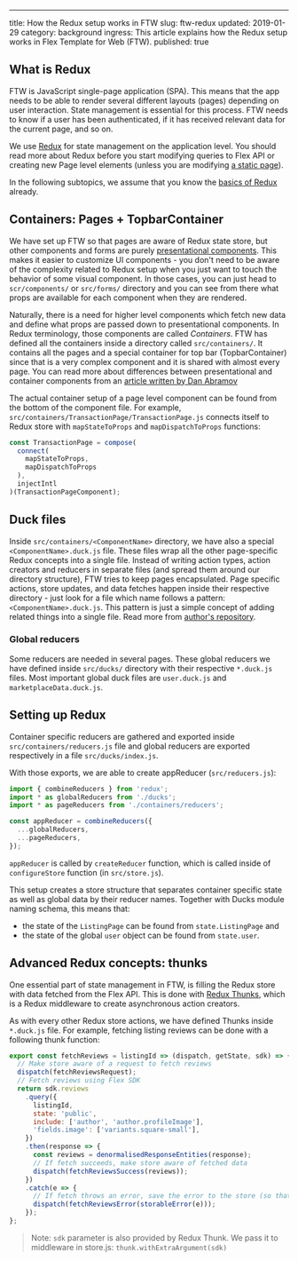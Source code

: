 ---

title: How the Redux setup works in FTW slug: ftw-redux updated:
2019-01-29 category: background ingress: This article explains how the
Redux setup works in Flex Template for Web (FTW). published: true

## What is Redux

FTW is JavaScript single-page application (SPA). This means that the app
needs to be able to render several different layouts (pages) depending
on user interaction. State management is essential for this process. FTW
needs to know if a user has been authenticated, if it has received
relevant data for the current page, and so on.

We use [Redux](https://redux.js.org/introduction) for state management
on the application level. You should read more about Redux before you
start modifying queries to Flex API or creating new Page level elements
(unless you are modifying
[a static page](/guides/how-to-add-static-pages-in-ftw/)).

In the following subtopics, we assume that you know the
[basics of Redux](https://redux.js.org/basics) already.

## Containers: Pages + TopbarContainer

We have set up FTW so that pages are aware of Redux state store, but
other components and forms are purely
[presentational components](https://medium.com/@dan_abramov/smart-and-dumb-components-7ca2f9a7c7d0).
This makes it easier to customize UI components - you don't need to be
aware of the complexity related to Redux setup when you just want to
touch the behavior of some visual component. In those cases, you can
just head to `scr/components/` or `src/forms/` directory and you can see
from there what props are available for each component when they are
rendered.

Naturally, there is a need for higher level components which fetch new
data and define what props are passed down to presentational components.
In Redux terminology, those components are called _Containers_. FTW has
defined all the containers inside a directory called `src/containers/`.
It contains all the pages and a special container for top bar
(TopbarContainer) since that is a very complex component and it is
shared with almost every page. You can read more about differences
between presentational and container components from an
[article written by Dan Abramov](https://medium.com/@dan_abramov/smart-and-dumb-components-7ca2f9a7c7d0)

The actual container setup of a page level component can be found from
the bottom of the component file. For example,
`src/containers/TransactionPage/TransactionPage.js` connects itself to
Redux store with `mapStateToProps` and `mapDispatchToProps` functions:

```js
const TransactionPage = compose(
  connect(
    mapStateToProps,
    mapDispatchToProps
  ),
  injectIntl
)(TransactionPageComponent);
```

## Duck files

Inside `src/containers/<ComponentName>` directory, we have also a
special `<ComponentName>.duck.js` file. These files wrap all the other
page-specific Redux concepts into a single file. Instead of writing
action types, action creators and reducers in separate files (and spread
them around our directory structure), FTW tries to keep pages
encapsulated. Page specific actions, store updates, and data fetches
happen inside their respective directory - just look for a file which
name follows a pattern: `<ComponentName>.duck.js`. This pattern is just
a simple concept of adding related things into a single file. Read more
from
[author's repository](https://github.com/erikras/ducks-modular-redux).

### Global reducers

Some reducers are needed in several pages. These global reducers we have
defined inside `src/ducks/` directory with their respective `*.duck.js`
files. Most important global duck files are `user.duck.js` and
`marketplaceData.duck.js`.

## Setting up Redux

Container specific reducers are gathered and exported inside
`src/containers/reducers.js` file and global reducers are exported
respectively in a file `src/ducks/index.js`.

With those exports, we are able to create appReducer
(`src/reducers.js`):

```js
import { combineReducers } from 'redux';
import * as globalReducers from './ducks';
import * as pageReducers from './containers/reducers';

const appReducer = combineReducers({
  ...globalReducers,
  ...pageReducers,
});
```

`appReducer` is called by `createReducer` function, which is called
inside of `configureStore` function (in `src/store.js`).

This setup creates a store structure that separates container specific
state as well as global data by their reducer names. Together with Ducks
module naming schema, this means that:

- the state of the `ListingPage` can be found from `state.ListingPage`
  and
- the state of the global `user` object can be found from `state.user`.

## Advanced Redux concepts: thunks

One essential part of state management in FTW, is filling the Redux
store with data fetched from the Flex API. This is done with
[Redux Thunks](https://redux.js.org/advanced/asyncactions#async-action-creators),
which is a Redux middleware to create asynchronous action creators.

As with every other Redux store actions, we have defined Thunks inside
`*.duck.js` file. For example, fetching listing reviews can be done with
a following thunk function:

```js
export const fetchReviews = listingId => (dispatch, getState, sdk) => {
  // Make store aware of a request to fetch reviews
  dispatch(fetchReviewsRequest);
  // Fetch reviews using Flex SDK
  return sdk.reviews
    .query({
      listingId,
      state: 'public',
      include: ['author', 'author.profileImage'],
      'fields.image': ['variants.square-small'],
    })
    .then(response => {
      const reviews = denormalisedResponseEntities(response);
      // If fetch succeeds, make store aware of fetched data
      dispatch(fetchReviewsSuccess(reviews));
    })
    .catch(e => {
      // If fetch throws an error, save the error to the store (so that UI can react to it)
      dispatch(fetchReviewsError(storableError(e)));
    });
};
```

> Note: `sdk` parameter is also provided by Redux Thunk. We pass it to
> middleware in store.js: `thunk.withExtraArgument(sdk)`
